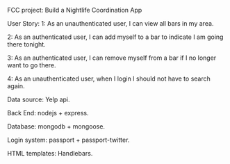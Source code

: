 FCC project: Build a Nightlife Coordination App

User Story:
1: As an unauthenticated user, I can view all bars in my area.

2: As an authenticated user, I can add myself to a bar to indicate I am going there tonight.

3: As an authenticated user, I can remove myself from a bar if I no longer want to go there.

4: As an unauthenticated user, when I login I should not have to search again.

Data source: Yelp api.

Back End: nodejs + express.

Database: mongodb + mongoose.

Login system: passport + passport-twitter.

HTML templates: Handlebars.
